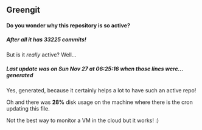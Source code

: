 ## Greengit

#### Do you wonder why this repository is so active?

##### After all it has 33225 commits!

But is it *really* active? Well...

##### Last update was on Sun Nov 27 at 06:25:16 when those lines were... generated

Yes, generated, because it certainly helps a lot to have such an active repo!

Oh and there was **28%** disk usage on the machine
where there is the cron updating this file.

Not the best way to monitor a VM in the cloud but it works! :)
